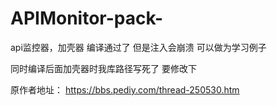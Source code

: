 # APIMonitor-pack-
api监控器，加壳器
编译通过了 但是注入会崩溃 可以做为学习例子


同时编译后面加壳器时我库路径写死了  要修改下

原作者地址：
https://bbs.pediy.com/thread-250530.htm
